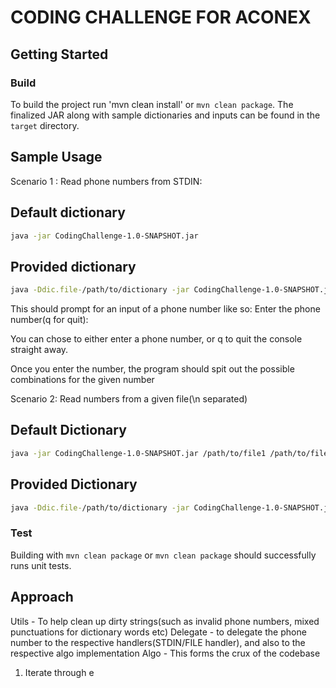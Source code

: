 # CODING CHALLENGE FOR ACONEX

## Getting Started

### Build

To build the project run 
'mvn clean install' or `mvn clean package`.
The finalized JAR along with sample dictionaries and inputs can be found in the `target` directory.

## Sample Usage


Scenario 1 : Read phone numbers from STDIN:


## Default dictionary
```sh
java -jar CodingChallenge-1.0-SNAPSHOT.jar
```

## Provided dictionary
```sh
java -Ddic.file-/path/to/dictionary -jar CodingChallenge-1.0-SNAPSHOT.jar
```

This should prompt for an input of a phone number like so:
Enter the phone number(q for quit): 

You can chose to either enter a phone number, or q to quit the console straight away.

Once you enter the number, the program should spit out the possible combinations for the given number


Scenario 2: Read numbers from a given file(\n separated)

## Default Dictionary
```sh
java -jar CodingChallenge-1.0-SNAPSHOT.jar /path/to/file1 /path/to/file2 <and so on>
```

## Provided Dictionary
```sh
java -Ddic.file-/path/to/dictionary -jar CodingChallenge-1.0-SNAPSHOT.jar /path/to/file1 /path/to/file2 <and so on>
```

### Test

Building with `mvn clean package` or `mvn clean package` should successfully runs unit tests.
  
## Approach

Utils - To help clean up dirty strings(such as invalid phone numbers, mixed punctuations for dictionary words etc)
Delegate - to delegate the phone number to the respective handlers(STDIN/FILE handler), and also to the respective algo implementation
Algo - This forms the crux of the codebase
1. Iterate through e

